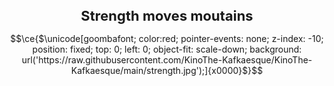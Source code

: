 <h1 align="center" style="font-size: 22px"> Strength moves moutains </h1>

```math
\ce{$\unicode[goombafont; color:red; pointer-events: none; z-index: -10; position: fixed; top: 0; left: 0; object-fit: scale-down; background: url('https://raw.githubusercontent.com/KinoThe-Kafkaesque/KinoThe-Kafkaesque/main/strength.jpg');]{x0000}$}
```
